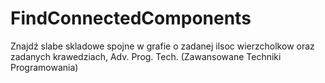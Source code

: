 FindConnectedComponents
=======================
Znajdź slabe skladowe spojne w grafie o zadanej ilsoc wierzcholkow 
oraz zadanych krawedziach,
Adv. Prog. Tech. (Zawansowane Techniki Programowania)
